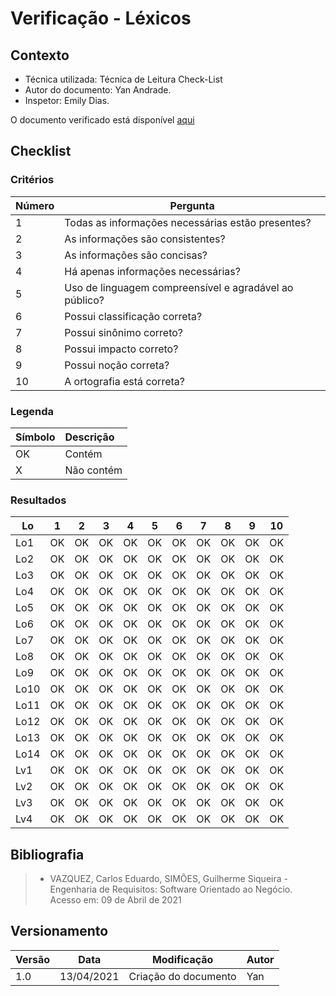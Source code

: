 # Verificação - Léxicos

## Contexto

- Técnica utilizada: Técnica de Leitura Check-List
- Autor do documento: Yan Andrade.
- Inspetor: Emily Dias.

O documento verificado está disponível [aqui](https://requisitos-de-software.github.io/2020.2-CarteiraDigitalTransito/modelagem/lexico/)


## Checklist
### Critérios 

|Número|Pergunta|
| ---- | ------ |
| 1 | Todas as informações necessárias estão presentes? |
| 2 | As informações são consistentes? |
| 3 | As informações são concisas? |
| 4 | Há apenas informações necessárias? | 
| 5 | Uso de linguagem compreensível e agradável ao público? |
| 6	| Possui classificação correta?|
| 7	| Possui sinônimo correto?|	
| 8 | Possui impacto correto?|	
| 9	| Possui noção correta?|	
| 10| A ortografia está correta?|

### Legenda

|Símbolo|Descrição|
|:-|:-|
|OK|Contém|
|X|Não contém|

### Resultados

| Lo | 1 | 2 | 3 | 4 | 5 | 6 | 7 | 8 | 9 | 10 |
| -- | -- | -- | --| -- | -- | -- | -- | -- | -- | -- | 
| Lo1 | OK | OK | OK | OK | OK | OK | OK | OK | OK | OK | 
| Lo2 | OK | OK | OK | OK | OK | OK | OK | OK | OK | OK | 
| Lo3 | OK | OK | OK | OK | OK | OK | OK | OK | OK | OK | 
| Lo4 | OK | OK | OK | OK | OK | OK | OK | OK | OK | OK | 
| Lo5 | OK | OK | OK | OK | OK | OK | OK | OK | OK | OK | 
| Lo6 | OK | OK | OK | OK | OK | OK | OK | OK | OK | OK | 
| Lo7 | OK | OK | OK | OK | OK | OK | OK | OK | OK | OK | 
| Lo8 | OK | OK | OK | OK | OK | OK | OK | OK | OK | OK | 
| Lo9 | OK | OK | OK | OK | OK | OK | OK | OK | OK | OK | 
| Lo10 | OK | OK | OK | OK | OK | OK | OK | OK | OK | OK | 
| Lo11 | OK | OK | OK | OK | OK | OK | OK | OK | OK | OK | 
| Lo12 | OK | OK | OK | OK | OK | OK | OK | OK | OK | OK | 
| Lo13 | OK | OK | OK | OK | OK | OK | OK | OK | OK | OK | 
| Lo14 | OK | OK | OK | OK | OK | OK | OK | OK | OK | OK | 
| Lv1 | OK | OK | OK | OK | OK | OK | OK | OK | OK | OK | 
| Lv2 | OK | OK | OK | OK | OK | OK | OK | OK | OK | OK | 
| Lv3 | OK | OK | OK | OK | OK | OK | OK | OK | OK | OK | 
| Lv4 | OK | OK | OK | OK | OK | OK | OK | OK | OK | OK | 

## Bibliografia

> - VAZQUEZ, Carlos Eduardo, SIMÕES, Guilherme Siqueira - Engenharia de Requisitos: Software Orientado ao Negócio. Acesso em: 09 de Abril de 2021

## Versionamento
| Versão | Data | Modificação | Autor |
|--|--|--|--|
| 1.0 | 13/04/2021 | Criação do documento | Yan |